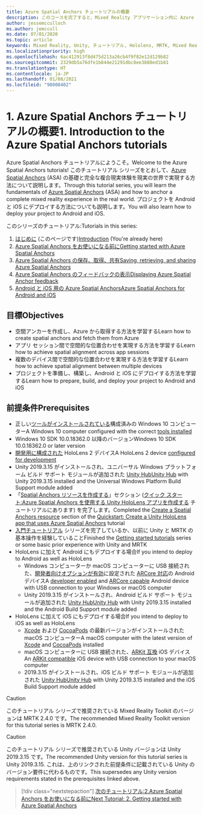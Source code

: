 ```yaml
---
title: Azure Spatial Anchors チュートリアルの概要
description: このコースを完了すると、Mixed Reality アプリケーション内に Azure Spatial Anchors を実装する方法を学習できます。
author: jessemcculloch
ms.author: jemccull
ms.date: 07/01/2020
ms.topic: article
keywords: Mixed Reality, Unity, チュートリアル, Hololens, MRTK, Mixed Reality Toolkit, UWP, Azure 空間アンカー, iOS, Android, Windows 10, ARCore, macOS, Android ビルド サポート, ARKit
ms.localizationpriority: high
ms.openlocfilehash: 6ac412913f8d475d213a26cb4f9f82e12d129b82
ms.sourcegitcommit: 2329db5a76dfe1b844e21291dbc8ee3888ed1b81
ms.translationtype: HT
ms.contentlocale: ja-JP
ms.lasthandoff: 01/08/2021
ms.locfileid: "98008402"
---
```

# <a name="1-introduction-to-the-azure-spatial-anchors-tutorials"></a><span data-ttu-id="60feb-104">1. Azure Spatial Anchors チュートリアルの概要</span><span class="sxs-lookup"><span data-stu-id="60feb-104">1. Introduction to the Azure Spatial Anchors tutorials</span></span>

<span data-ttu-id="60feb-105">Azure Spatial Anchors チュートリアルにようこそ。</span><span class="sxs-lookup"><span data-stu-id="60feb-105">Welcome to the Azure Spatial Anchors tutorials!</span></span> <span data-ttu-id="60feb-106">このチュートリアル シリーズをとおして、<a href="https://azure.microsoft.com/services/spatial-anchors" target="_blank">Azure Spatial Anchors</a> (ASA) の基礎と完全な複合現実体験を現実の世界で実現する方法について説明します。</span><span class="sxs-lookup"><span data-stu-id="60feb-106">Through this tutorial series, you will learn the fundamentals of <a href="https://azure.microsoft.com/services/spatial-anchors" target="_blank">Azure Spatial Anchors</a> (ASA) and how to anchor a complete mixed reality experience in the real world.</span></span> <span data-ttu-id="60feb-107">プロジェクトを Android と iOS にデプロイする方法についても説明します。</span><span class="sxs-lookup"><span data-stu-id="60feb-107">You will also learn how to deploy your project to Android and iOS.</span></span>

<span data-ttu-id="60feb-108">このシリーズのチュートリアル:</span><span class="sxs-lookup"><span data-stu-id="60feb-108">Tutorials in this series:</span></span>

1. <span data-ttu-id="60feb-109">[はじめに](mr-learning-asa-01.md) (このページです)</span><span class="sxs-lookup"><span data-stu-id="60feb-109">[Introduction](mr-learning-asa-01.md) (You're already here)</span></span>
2. [<span data-ttu-id="60feb-110">Azure Spatial Anchors をお使いになる前に</span><span class="sxs-lookup"><span data-stu-id="60feb-110">Getting started with Azure Spatial Anchors</span></span>](mr-learning-asa-02.md)
3. [<span data-ttu-id="60feb-111">Azure Spatial Anchors の保存、取得、共有</span><span class="sxs-lookup"><span data-stu-id="60feb-111">Saving, retrieving, and sharing Azure Spatial Anchors</span></span>](mr-learning-asa-03.md)
4. [<span data-ttu-id="60feb-112">Azure Spatial Anchors のフィードバックの表示</span><span class="sxs-lookup"><span data-stu-id="60feb-112">Displaying Azure Spatial Anchor feedback</span></span>](mr-learning-asa-04.md)
5. [<span data-ttu-id="60feb-113">Android と iOS 用の Azure Spatial Anchors</span><span class="sxs-lookup"><span data-stu-id="60feb-113">Azure Spatial Anchors for Android and iOS</span></span>](mr-learning-asa-05.md)

## <a name="objectives"></a><span data-ttu-id="60feb-114">目標</span><span class="sxs-lookup"><span data-stu-id="60feb-114">Objectives</span></span>

* <span data-ttu-id="60feb-115">空間アンカーを作成し、Azure から取得する方法を学習する</span><span class="sxs-lookup"><span data-stu-id="60feb-115">Learn how to create spatial anchors and fetch them from Azure</span></span>
* <span data-ttu-id="60feb-116">アプリ セッション間で空間的な位置合わせを実現する方法を学習する</span><span class="sxs-lookup"><span data-stu-id="60feb-116">Learn how to achieve spatial alignment across app sessions</span></span>
* <span data-ttu-id="60feb-117">複数のデバイス間で空間的な位置合わせを実現する方法を学習する</span><span class="sxs-lookup"><span data-stu-id="60feb-117">Learn how to achieve spatial alignment between multiple devices</span></span>
* <span data-ttu-id="60feb-118">プロジェクトを準備し、構築し、Android と iOS にデプロイする方法を学習する</span><span class="sxs-lookup"><span data-stu-id="60feb-118">Learn how to prepare, build, and deploy your project to Android and iOS</span></span>

## <a name="prerequisites"></a><span data-ttu-id="60feb-119">前提条件</span><span class="sxs-lookup"><span data-stu-id="60feb-119">Prerequisites</span></span>

* <span data-ttu-id="60feb-120">正しい[ツールがインストールされている](../../install-the-tools.md)構成済みの Windows 10 コンピューター</span><span class="sxs-lookup"><span data-stu-id="60feb-120">A Windows 10 computer configured with the correct [tools installed](../../install-the-tools.md)</span></span>
* <span data-ttu-id="60feb-121">Windows 10 SDK 10.0.18362.0 以降のバージョン</span><span class="sxs-lookup"><span data-stu-id="60feb-121">Windows 10 SDK 10.0.18362.0 or later version</span></span>
* <span data-ttu-id="60feb-122">[開発用に構成された](../../platform-capabilities-and-apis/using-visual-studio.md#enabling-developer-mode) HoloLens 2 デバイス</span><span class="sxs-lookup"><span data-stu-id="60feb-122">A HoloLens 2 device [configured for development](../../platform-capabilities-and-apis/using-visual-studio.md#enabling-developer-mode)</span></span>
* <span data-ttu-id="60feb-123">Unity 2019.3.15 がインストールされ、ユニバーサル Windows プラットフォーム ビルド サポート モジュールが追加された <a href="https://docs.unity3d.com/Manual/GettingStartedInstallingHub.html" target="_blank">Unity Hub</a></span><span class="sxs-lookup"><span data-stu-id="60feb-123"><a href="https://docs.unity3d.com/Manual/GettingStartedInstallingHub.html" target="_blank">Unity Hub</a> with Unity 2019.3.15 installed and the Universal Windows Platform Build Support module added</span></span>
* <span data-ttu-id="60feb-124">「[Spatial Anchors リソースを作成する](https://docs.microsoft.com/azure/spatial-anchors/quickstarts/get-started-unity-hololens#create-a-spatial-anchors-resource)」セクション ([クイック スタート:Azure Spatial Anchors を使用する Unity HoloLens アプリを作成する](https://docs.microsoft.com/azure/spatial-anchors/quickstarts/get-started-unity-hololens) チュートリアルにあります) を完了します。</span><span class="sxs-lookup"><span data-stu-id="60feb-124">Completed the [Create a Spatial Anchors resource](https://docs.microsoft.com/azure/spatial-anchors/quickstarts/get-started-unity-hololens#create-a-spatial-anchors-resource) section of the [Quickstart: Create a Unity HoloLens app that uses Azure Spatial Anchors](https://docs.microsoft.com/azure/spatial-anchors/quickstarts/get-started-unity-hololens) tutorial</span></span>
* <span data-ttu-id="60feb-125">[入門チュートリアル](mr-learning-base-01.md) シリーズを完了しているか、以前に Unity と MRTK の基本操作を経験していること</span><span class="sxs-lookup"><span data-stu-id="60feb-125">Finished the [Getting started tutorials](mr-learning-base-01.md) series or some basic prior experience with Unity and MRTK</span></span>
* <span data-ttu-id="60feb-126">HoloLens に加えて Android にもデプロイする場合</span><span class="sxs-lookup"><span data-stu-id="60feb-126">If you intend to deploy to Android as well as HoloLens</span></span>
  * <span data-ttu-id="60feb-127">Windows コンピューターか macOS コンピューターに USB 接続された、<a href="https://developer.android.com/studio/debug/dev-options" target="_blank">開発者向けオプションが有効</a>に設定された <a href="https://developers.google.com/ar/discover/supported-devices" target="_blank">ARCore 対応</a>の Android デバイス</span><span class="sxs-lookup"><span data-stu-id="60feb-127">A <a href="https://developer.android.com/studio/debug/dev-options" target="_blank">developer enabled</a> and <a href="https://developers.google.com/ar/discover/supported-devices" target="_blank">ARCore capable</a> Android device with USB connection to your Windows or macOS computer</span></span>
  * <span data-ttu-id="60feb-128">Unity 2019.3.15 がインストールされ、Android ビルド サポート モジュールが追加された <a href="https://docs.unity3d.com/Manual/GettingStartedInstallingHub.html" target="_blank">Unity Hub</a></span><span class="sxs-lookup"><span data-stu-id="60feb-128"><a href="https://docs.unity3d.com/Manual/GettingStartedInstallingHub.html" target="_blank">Unity Hub</a> with Unity 2019.3.15 installed and the Android Build Support module added</span></span>
* <span data-ttu-id="60feb-129">HoloLens に加えて iOS にもデプロイする場合</span><span class="sxs-lookup"><span data-stu-id="60feb-129">If you intend to deploy to iOS as well as HoloLens</span></span>
  * <span data-ttu-id="60feb-130"><a href="https://geo.itunes.apple.com/us/app/xcode/id497799835?mt=12" target="_blank">Xcode</a> および <a href="https://cocoapods.org" target="_blank">CocoaPods</a> の最新バージョンがインストールされた macOS コンピューター</span><span class="sxs-lookup"><span data-stu-id="60feb-130">A macOS computer with the latest version of <a href="https://geo.itunes.apple.com/us/app/xcode/id497799835?mt=12" target="_blank">Xcode</a> and <a href="https://cocoapods.org" target="_blank">CocoaPods</a> installed</span></span>
  * <span data-ttu-id="60feb-131">macOS コンピューターに USB 接続された、<a href="https://developer.apple.com/documentation/arkit/verifying_device_support_and_user_permission" target="_blank">ARKit 互換</a> iOS デバイス</span><span class="sxs-lookup"><span data-stu-id="60feb-131">An <a href="https://developer.apple.com/documentation/arkit/verifying_device_support_and_user_permission" target="_blank">ARKit compatible</a> iOS device with USB connection to your macOS computer</span></span>
  * <span data-ttu-id="60feb-132">2019.3.15 がインストールされ、iOS ビルド サポート モジュールが追加された <a href="https://docs.unity3d.com/Manual/GettingStartedInstallingHub.html" target="_blank">Unity Hub</a></span><span class="sxs-lookup"><span data-stu-id="60feb-132"><a href="https://docs.unity3d.com/Manual/GettingStartedInstallingHub.html" target="_blank">Unity Hub</a> with Unity 2019.3.15 installed and the iOS Build Support module added</span></span>

> [!CAUTION]
> <span data-ttu-id="60feb-133">このチュートリアル シリーズで推奨されている Mixed Reality Toolkit のバージョンは MRTK 2.4.0 です。</span><span class="sxs-lookup"><span data-stu-id="60feb-133">The recommended Mixed Reality Toolkit version for this tutorial series is MRTK 2.4.0.</span></span>

> [!CAUTION]
> <span data-ttu-id="60feb-134">このチュートリアル シリーズで推奨されている Unity バージョンは Unity 2019.3.15 です。</span><span class="sxs-lookup"><span data-stu-id="60feb-134">The recommended Unity version for this tutorial series is Unity 2019.3.15.</span></span> <span data-ttu-id="60feb-135">これは、上のリンクされた前提条件に記載されている Unity のバージョン要件に代わるものです。</span><span class="sxs-lookup"><span data-stu-id="60feb-135">This supersedes any Unity version requirements stated in the prerequisites linked above.</span></span>

> [!div class="nextstepaction"]
> [<span data-ttu-id="60feb-136">次のチュートリアル:2.Azure Spatial Anchors をお使いになる前に</span><span class="sxs-lookup"><span data-stu-id="60feb-136">Next Tutorial: 2. Getting started with Azure Spatial Anchors</span></span>](mr-learning-asa-02.md)
